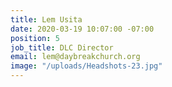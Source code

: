 ```yaml
---
title: Lem Usita
date: 2020-03-19 10:07:00 -07:00
position: 5
job_title: DLC Director
email: lem@daybreakchurch.org
image: "/uploads/Headshots-23.jpg"
---
```


